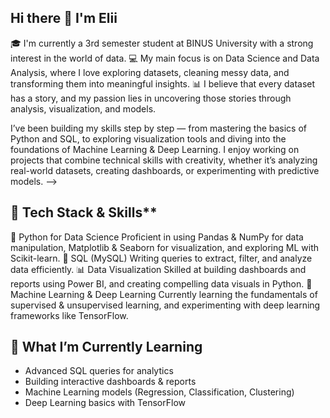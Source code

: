 ## Hi there 👋 I'm Elii

🎓 I'm currently a 3rd semester student at BINUS University with a strong interest in the world of data.
💻 My main focus is on Data Science and Data Analysis, where I love exploring datasets, cleaning messy data, and transforming them into meaningful insights.
📊 I believe that every dataset has a story, and my passion lies in uncovering those stories through analysis, visualization, and models.

I’ve been building my skills step by step — from mastering the basics of Python and SQL, to exploring visualization tools and diving into the foundations of Machine Learning & Deep Learning. I enjoy working on projects that combine technical skills with creativity, whether it’s analyzing real-world datasets, creating dashboards, or experimenting with predictive models.
-->
## 🔧 Tech Stack & Skills**

🐍 Python for Data Science
Proficient in using Pandas & NumPy for data manipulation, Matplotlib & Seaborn for visualization, and exploring ML with Scikit-learn.
📂 SQL (MySQL)
Writing queries to extract, filter, and analyze data efficiently.
📊 Data Visualization
Skilled at building dashboards and reports using Power BI, and creating compelling data visuals in Python.
🤖 Machine Learning & Deep Learning
Currently learning the fundamentals of supervised & unsupervised learning, and experimenting with deep learning frameworks like TensorFlow.


## 🚀 What I’m Currently Learning

- Advanced SQL queries for analytics
- Building interactive dashboards & reports
- Machine Learning models (Regression, Classification, Clustering)
- Deep Learning basics with TensorFlow
